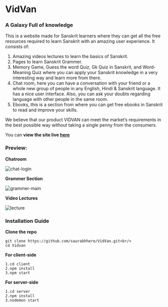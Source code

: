 # VidVan
### A Galaxy Full of knowledge

This is a website made for Sanskrit learners where they can get all the free resources required to learn Sanskrit with an amazing user experience.
It consists of:
1. Amazing videos lectures to learn the basics of Sanskrit.
2. Pages to learn Sanskrit Grammer.
3. Memory Game, Guess the word Quiz, Gk Quiz in Sanskrit, and Word-Meaning Quiz where you can apply your Sanskrit knowledge in a very interesting way and learn more from there.
4. Chat room, here you can have a conversation with your friend or a whole new group of people in any English, Hindi & Sanskrit language. It has a nice user interface. Also, you can ask your doubts regarding language with other people in the same room.
5. Ebooks, this is a section from where you can get free ebooks in Sanskrit to read and improve your skills.

We believe that our product VIDVAN can meet the market’s requirements in the best possible way without taking a single penny from the consumers.

You can **view the site live [here](https://vidvan.netlify.app/)**
 
### Preview:

**Chatroom**

![chat-login](https://user-images.githubusercontent.com/60233336/103664579-7155be00-4f98-11eb-86e2-6686c718f69d.png)

**Grammer Section**

![grammer-main](https://user-images.githubusercontent.com/60233336/103664564-6dc23700-4f98-11eb-81d4-df85497c4dd7.png)

**Video Lectures**

![lecture](https://user-images.githubusercontent.com/60233336/103664561-6c910a00-4f98-11eb-8fa1-0b86fdcf9d95.png)



### Installation Guide

**Clone the repo**
```
git clone https://github.com/saurabhhere/VidVan.git<br/>
cd Vidvan
```

**For client-side**
```
1.cd client
2.npm install
3.npm start
```

**For server-side**
```
1.cd server
2.npm install
3.nodemon start
```
